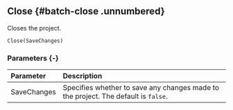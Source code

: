 ## Close {#batch-close .unnumbered}

Closes the project.

```{sql}
Close(SaveChanges)
```

### Parameters {-}

**Parameter** | **Description**
| :-- | :-- |
SaveChanges | Specifies whether to save any changes made to the project. The default is `false`.
